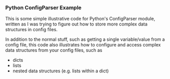 ### Python ConfigParser Example

This is some simple illustrative code for Python's ConfigParser module, written as I was trying to figure out how to store more complex data structures in config files.

In addition to the normal stuff, such as getting a single variable/value from a config file, this code also illustrates how to configure and access complex data structures from your config files, such as 

* dicts
* lists
* nested data structures (e.g. lists within a dict)

